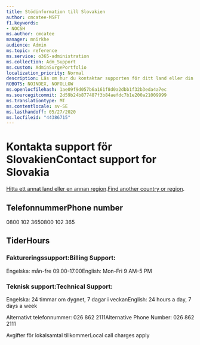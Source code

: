 ```yaml
---
title: Stödinformation till Slovakien
author: cmcatee-MSFT
f1.keywords:
- NOCSH
ms.author: cmcatee
manager: mnirkhe
audience: Admin
ms.topic: reference
ms.service: o365-administration
ms.collection: Adm_Support
ms.custom: AdminSurgePortfolio
localization_priority: Normal
description: Läs om hur du kontaktar supporten för ditt land eller din region.
ROBOTS: NOINDEX, NOFOLLOW
ms.openlocfilehash: 1ae09f9d057b6a161f8d0a2dbb1f32b3eda4a7ec
ms.sourcegitcommit: 2d59b24b877487f3b84aefdc7b1e200a21009999
ms.translationtype: MT
ms.contentlocale: sv-SE
ms.lasthandoff: 05/27/2020
ms.locfileid: "44386715"
---
```

# <a name="contact-support-for-slovakia"></a><span data-ttu-id="d0de2-103">Kontakta support för Slovakien</span><span class="sxs-lookup"><span data-stu-id="d0de2-103">Contact support for Slovakia</span></span>

<span data-ttu-id="d0de2-104">[Hitta ett annat land eller en annan region](../contact-support-for-business-products.md).</span><span class="sxs-lookup"><span data-stu-id="d0de2-104">[Find another country or region](../contact-support-for-business-products.md).</span></span>

## <a name="phone-number"></a><span data-ttu-id="d0de2-105">Telefonnummer</span><span class="sxs-lookup"><span data-stu-id="d0de2-105">Phone number</span></span>
<span data-ttu-id="d0de2-106">0800 102 365</span><span class="sxs-lookup"><span data-stu-id="d0de2-106">0800 102 365</span></span>

## <a name="hours"></a><span data-ttu-id="d0de2-107">Tider</span><span class="sxs-lookup"><span data-stu-id="d0de2-107">Hours</span></span>
### <a name="billing-support"></a><span data-ttu-id="d0de2-108">Faktureringssupport:</span><span class="sxs-lookup"><span data-stu-id="d0de2-108">Billing Support:</span></span>

<span data-ttu-id="d0de2-109">Engelska: mån-fre 09.00-17.00</span><span class="sxs-lookup"><span data-stu-id="d0de2-109">English: Mon-Fri 9 AM-5 PM</span></span>

### <a name="technical-support"></a><span data-ttu-id="d0de2-110">Teknisk support:</span><span class="sxs-lookup"><span data-stu-id="d0de2-110">Technical Support:</span></span>

<span data-ttu-id="d0de2-111">Engelska: 24 timmar om dygnet, 7 dagar i veckan</span><span class="sxs-lookup"><span data-stu-id="d0de2-111">English: 24 hours a day, 7 days a week</span></span>

<span data-ttu-id="d0de2-112">Alternativt telefonnummer: 026 862 2111</span><span class="sxs-lookup"><span data-stu-id="d0de2-112">Alternative Phone Number: 026 862 2111</span></span>

<span data-ttu-id="d0de2-113">Avgifter för lokalsamtal tillkommer</span><span class="sxs-lookup"><span data-stu-id="d0de2-113">Local call charges apply</span></span>
